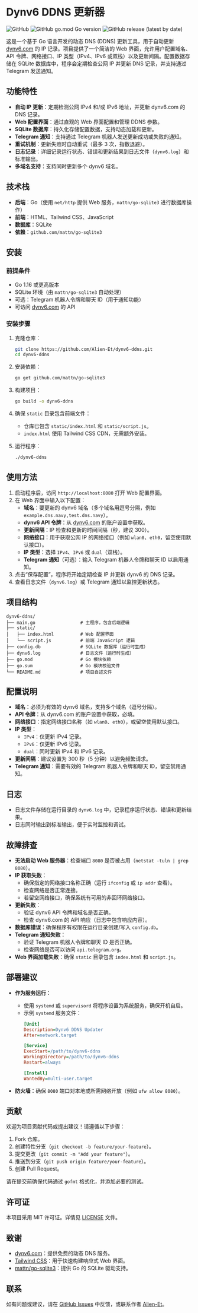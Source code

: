 # Dynv6 DDNS 更新器

![GitHub](https://img.shields.io/github/license/Alien-Et/dynv6-ddns)
![GitHub go.mod Go version](https://img.shields.io/github/go-mod/go-version/Alien-Et/dynv6-ddns)
![GitHub release (latest by date)](https://img.shields.io/github/v/release/Alien-Et/dynv6-ddns)

这是一个基于 Go 语言开发的动态 DNS (DDNS) 更新工具，用于自动更新 [dynv6.com](https://dynv6.com) 的 IP 记录。项目提供了一个简洁的 Web 界面，允许用户配置域名、API 令牌、网络接口、IP 类型（IPv4、IPv6 或双栈）以及更新间隔。配置数据存储在 SQLite 数据库中，程序会定期检查公网 IP 并更新 DNS 记录，并支持通过 Telegram 发送通知。

## 功能特性

- **自动 IP 更新**：定期检测公网 IPv4 和/或 IPv6 地址，并更新 dynv6.com 的 DNS 记录。
- **Web 配置界面**：通过直观的 Web 界面配置和管理 DDNS 参数。
- **SQLite 数据库**：持久化存储配置数据，支持动态加载和更新。
- **Telegram 通知**：支持通过 Telegram 机器人发送更新成功或失败的通知。
- **重试机制**：更新失败时自动重试（最多 3 次，指数退避）。
- **日志记录**：详细记录运行状态、错误和更新结果到日志文件（`dynv6.log`）和标准输出。
- **多域名支持**：支持同时更新多个 dynv6 域名。

## 技术栈

- **后端**：Go（使用 `net/http` 提供 Web 服务，`mattn/go-sqlite3` 进行数据库操作）
- **前端**：HTML、Tailwind CSS、JavaScript
- **数据库**：SQLite
- **依赖**：`github.com/mattn/go-sqlite3`

## 安装

### 前提条件

- Go 1.16 或更高版本
- SQLite 环境（由 `mattn/go-sqlite3` 自动处理）
- 可选：Telegram 机器人令牌和聊天 ID（用于通知功能）
- 可访问 [dynv6.com](https://dynv6.com) 的 API

### 安装步骤

1. 克隆仓库：
   ```bash
   git clone https://github.com/Alien-Et/dynv6-ddns.git
   cd dynv6-ddns
   ```

2. 安装依赖：
   ```bash
   go get github.com/mattn/go-sqlite3
   ```

3. 构建项目：
   ```bash
   go build -o dynv6-ddns
   ```

4. 确保 `static` 目录包含前端文件：
   - 仓库已包含 `static/index.html` 和 `static/script.js`。
   - `index.html` 使用 Tailwind CSS CDN，无需额外安装。

5. 运行程序：
   ```bash
   ./dynv6-ddns
   ```

## 使用方法

1. 启动程序后，访问 `http://localhost:8080` 打开 Web 配置界面。
2. 在 Web 界面中输入以下配置：
   - **域名**：要更新的 dynv6 域名（多个域名用逗号分隔，例如 `example.dns.navy,test.dns.navy`）。
   - **dynv6 API 令牌**：从 [dynv6.com](https://dynv6.com) 的账户设置中获取。
   - **更新间隔**：IP 检查和更新的时间间隔（秒，建议 300）。
   - **网络接口**：用于获取公网 IP 的网络接口（例如 `wlan0`、`eth0`，留空使用默认接口）。
   - **IP 类型**：选择 `IPv4`、`IPv6` 或 `dual`（双栈）。
   - **Telegram 通知**（可选）：输入 Telegram 机器人令牌和聊天 ID 以启用通知。
3. 点击“保存配置”，程序将开始定期检查 IP 并更新 dynv6 的 DNS 记录。
4. 查看日志文件（`dynv6.log`）或 Telegram 通知以监控更新状态。

## 项目结构

```
dynv6-ddns/
├── main.go                 # 主程序，包含后端逻辑
├── static/
│   ├── index.html          # Web 配置界面
│   └── script.js           # 前端 JavaScript 逻辑
├── config.db               # SQLite 数据库（运行时生成）
├── dynv6.log               # 日志文件（运行时生成）
├── go.mod                  # Go 模块依赖
├── go.sum                  # Go 模块校验文件
└── README.md               # 项目自述文件
```

## 配置说明

- **域名**：必须为有效的 dynv6 域名，支持多个域名（逗号分隔）。
- **API 令牌**：从 dynv6.com 的账户设置中获取，必填。
- **网络接口**：指定网络接口名称（如 `wlan0`、`eth0`），或留空使用默认接口。
- **IP 类型**：
  - `IPv4`：仅更新 IPv4 记录。
  - `IPv6`：仅更新 IPv6 记录。
  - `dual`：同时更新 IPv4 和 IPv6 记录。
- **更新间隔**：建议设置为 300 秒（5 分钟）以避免频繁请求。
- **Telegram 通知**：需要有效的 Telegram 机器人令牌和聊天 ID，留空禁用通知。

## 日志

- 日志文件存储在运行目录的 `dynv6.log` 中，记录程序运行状态、错误和更新结果。
- 日志同时输出到标准输出，便于实时监控和调试。

## 故障排查

- **无法启动 Web 服务器**：检查端口 `8080` 是否被占用（`netstat -tuln | grep 8080`）。
- **IP 获取失败**：
  - 确保指定的网络接口名称正确（运行 `ifconfig` 或 `ip addr` 查看）。
  - 检查网络是否正常连接。
  - 若留空网络接口，确保系统有可用的非回环网络接口。
- **更新失败**：
  - 验证 dynv6 API 令牌和域名是否正确。
  - 检查 dynv6.com 的 API 响应（日志中包含响应内容）。
- **数据库错误**：确保程序有权限在运行目录创建/写入 `config.db`。
- **Telegram 通知失败**：
  - 验证 Telegram 机器人令牌和聊天 ID 是否正确。
  - 检查网络是否可以访问 `api.telegram.org`。
- **Web 界面加载失败**：确保 `static` 目录包含 `index.html` 和 `script.js`。

## 部署建议

- **作为服务运行**：
  - 使用 `systemd` 或 `supervisord` 将程序设置为系统服务，确保开机自启。
  - 示例 `systemd` 服务文件：
    ```ini
    [Unit]
    Description=Dynv6 DDNS Updater
    After=network.target

    [Service]
    ExecStart=/path/to/dynv6-ddns
    WorkingDirectory=/path/to/dynv6-ddns
    Restart=always

    [Install]
    WantedBy=multi-user.target
    ```

- **防火墙**：确保 `8080` 端口对本地或所需网络开放（例如 `ufw allow 8080`）。

## 贡献

欢迎为项目贡献代码或提出建议！请遵循以下步骤：

1. Fork 仓库。
2. 创建特性分支（`git checkout -b feature/your-feature`）。
3. 提交更改（`git commit -m "Add your feature"`）。
4. 推送到分支（`git push origin feature/your-feature`）。
5. 创建 Pull Request。

请在提交前确保代码通过 `gofmt` 格式化，并添加必要的测试。

## 许可证

本项目采用 MIT 许可证。详情见 [LICENSE](LICENSE) 文件。

## 致谢

- [dynv6.com](https://dynv6.com)：提供免费的动态 DNS 服务。
- [Tailwind CSS](https://tailwindcss.com)：用于快速构建响应式 Web 界面。
- [mattn/go-sqlite3](https://github.com/mattn/go-sqlite3)：提供 Go 的 SQLite 驱动支持。

## 联系

如有问题或建议，请在 [GitHub Issues](https://github.com/Alien-Et/dynv6-ddns/issues) 中反馈，或联系作者 [Alien-Et](https://github.com/Alien-Et)。